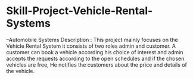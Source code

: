 # Skill-Project-Vehicle-Rental-Systems
–Automobile Systems Description : This project mainly focuses on the Vehicle Rental System it consists of two roles admin and customer. A customer can book a vehicle according his choice of interest and admin accepts the requests according to the open schedules and if the chosen vehicles are free, He notifies the customers about the price and details of the vehicle.
